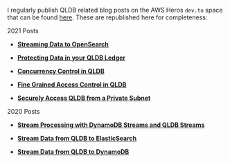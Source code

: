 I regularly publish QLDB related blog posts on the AWS Heros `dev.to` space that can be found [here](https://dev.to/mlewis7127). These are republished here for completeness:

2021 Posts

* **[Streaming Data to OpenSearch](./streaming-data-to-opensearch/)**

* **[Protecting Data in your QLDB Ledger](./protecting-data-in-qldb/)**

* **[Concurrency Control in QLDB](./concurrency-control-in-qldb/)**

* **[Fine Grained Access Control in QLDB](./qldb-fine-grained-access-control/)**

* **[Securely Access QLDB from a Private Subnet](./securely-access-qldb-from-private-subnet/)**


2020 Posts

* **[Stream Processing with DynamoDB Streams and QLDB Streams](./stream-processing-with-qldb-and-dynamodb/)**


* **[Stream Data from QLDB to ElasticSearch](./stream-data-from-qldb-to-elasticsearch/)**

* **[Stream Data from QLDB to DynamoDB](./stream-data-from-qldb-to-dynamodb/)**


